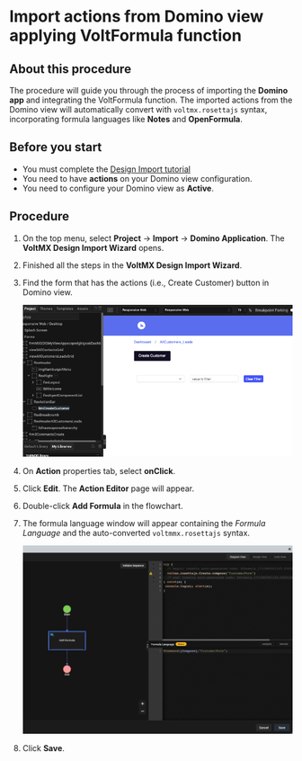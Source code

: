 # Import actions from Domino view applying VoltFormula function

## About this procedure

The procedure will guide you through the process of importing the **Domino app** and integrating the VoltFormula function. The imported actions from the Domino view will automatically convert with `voltmx.rosettajs` syntax, incorporating formula languages like **Notes** and **OpenFormula**.

## Before you start

- You must complete the [Design Import tutorial](../tutorials/designimport.md)
- You need to have **actions** on your Domino view configuration. 
- You need to configure your Domino view as **Active**.

## Procedure

1. On the top menu, select **Project** &rarr; **Import** &rarr; **Domino Application**. The **VoltMX Design Import Wizard** opens.
2. Finished all the steps in the **VoltMX Design Import Wizard**.
3. Find the form that has the actions (i.e., Create Customer) button in Domino view.

    ![](../assets/images/dibutton.png)

4. On **Action** properties tab, select **onClick**.
5. Click **Edit**. The **Action Editor** page will appear.
6. Double-click **Add Formula** in the flowchart.
7. The formula language window will appear containing the *Formula Language* and the auto-converted `voltmmx.rosettajs` syntax.

    ![](../assets/images/divoltformula.png) 

8. Click **Save**.

